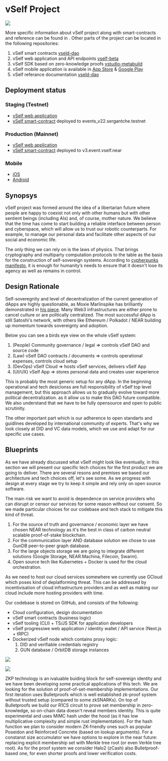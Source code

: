 # vSelf Project

![](https://testnet.vself.app/vself.jpg)

More specific information about vSelf project along with smart-contracts and reference  can be found in . Other parts of the project can be located in the following repositories:

1. vSelf smart contracts [vseld-dao](https://github.com/vself-project/vself-dao)
2. vSelf web application and API endpoints [vself-beta](https://github.com/vself-project/vself-beta)
3. vSelf SDK based on zero-knowledge proofs [vstudio-metabuild](https://github.com/vself-project/vstudio-metabuild)
4. vSelf mobile application is available in [App Store](https://apps.apple.com/us/app/vself/id1631569446) & [Google Play](https://play.google.com/store/apps/details?id=com.VSelf.vselfapp&gl=US)
5. vSelf referance documentation [vseld-dao](https://github.com/vself-project/vself-dao)

## Deployment status

### Staging (Testnet)

- [vSelf web application](https://testnet.vself.app)
- [vSelf smart-contract](https://explorer.testnet.near.org/accounts/events_v22.sergantche.testnet) deployed to events_v22.sergantche.testnet

### Production (Mainnet)

- [vSelf web application](https://vself.app)
- [vSelf smart-contract](https://explorer.near.org/accounts/v3.event.vself.near) deployed to v3.event.vself.near

### Mobile 
- [iOS](https://apps.apple.com/us/app/vself/id1631569446)
- [Android](https://play.google.com/store/apps/details?id=com.VSelf.vselfapp&gl=US)

## Synopsys

vSelf project was formed around the idea of a libertarian future where people are happy to coexist not only with other humans but with other sentient beings (including AIs) and, of course, mother nature. We believe that the time has come to start building a reliable interface between person and cyberspace, which will allow us to trust our robotic counterparts. For example, to manage our personal data and facilitate other aspects of our social and economic life.

The only thing we can rely on is the laws of physics. That brings cryptography and multiparty computation protocols to the table as the basis for the construction of self-sovereign systems. According to [cypherpunks manifesto](https://www.activism.net/cypherpunk/manifesto.html), it is enough for humanity’s needs to ensure that it doesn't lose its agency as well as remains in control.

## Design Rationale

Self-soveregnity and level of decentralization of the current generation of dApps are highly questionable, as Moxie Marlinspike has brilliantly demonstrated in [his piece](https://moxie.org/2022/01/07/web3-first-impressions.html). Many Web3 infrastructures are either prone to cancel culture or are politically centralized. The most successful dApp is still Satoshi's network, with others like Ethereum / Polkadot / NEAR building up momentum towards sovereignty and adoption.

Below you can see a birds eye view on the whole vSelf system:

1. (People) Community governance / legal => controls vSelf DAO and source code
1. (Law) vSelf DAO contracts / documents => controls operational expenses, controls cloud setup
1. (DevOps) vSelf Cloud => hosts vSelf services, delivers vSelf App
1. (UI/UX) vSelf App => stores personal data and creates user experience

This is probably the most generic setup for any dApp. In the beginning operational and tech desicionss are full responsibility of vSelf top level management, but this approach allows us to gradually evolve toward more political decentralization. as it allow us to make this DAO future compatible. We also understand that we have to be fully opensource and open to public scrutinity.

The other important part which is our adherence to open standarts and guidlines developed by international community of experts. That's why we look closely at DID and VC data models, which we use and adapt for our specific use cases.

## Blueprints

As we have already discussed what vSelf might look like eventually, in this section we will present our specific tech choices for the first product we are going to deliver. There are several resons and premises we based our architecture and tech choices off, let's see some. As we progress with design at every stage we try to keep it simple and rely only on open source software.

The main risk we want to avoid is dependence on service providers who can disrupt or censor our services for some reason without our consent. So we made particular choices for our codebase and tech stack to mitigate this kind of threat.

1. For the source of truth and governance / economic layer we have chosen NEAR technology as it's the best in class of carbon neutral scalable proof-of-stake blockchain.
1. For the communication layer AND database solution we chose to use GunDB peer-to-peer graph database.
1. For the large objects storage we are going to integrate different solutions (Google Storage, NEAR.Machina, Filecoin, Swarm).
1. Open source tech like Kubernetes + Docker is used for the cloud orchestration.

As we need to host our cloud services somewhere we currently use GCloud which poses kind of deplatforming threat. This can be addressed by incentivisation of cloud infrastructure providers and as well as making our cloud include more hosting providers with time.

Our codebase is stored on GitHub, and consists of the following:

- Cloud configuration, design documentation
- vSelf smart contracts (business logic)
- vSelf tooling (CLI) + TS/JS SDK for application developers
- vSelf progressiwe web application / identity wallet / API service (Next.js + tRPC)
- Dockerized vSelf node which contains proxy logic:
  1. DID and verifiable credentials registry
  1. GUN database / OrbitDB storage instances

![](https://testnet.vself.app/system.png)

![](https://testnet.vself.app/legend.png)

ZKP technology is an ivaluable buiding block for self-sovereign identity and we have been developing some practical applications of this tech. We are looking for the solution of proof-of-set-membership implementations. Our first iteration uses Bulletproofs which is well established zk-proof system without trusted setup (compared to some zkSNARKs). On top of Bulletproofs we build our R1CS circuit to prove set membership in zero-knowledge, so on-chain data doesn't reveal members identity. This is quite experimental and uses MiMC hash under the hood (as it has low multiplicative complexity and simple rust implementation). For the hash function we plan to consider modern ZK-friendly ones such as popular Poseidon and Reinforced Concrete (based on lookup arguments). For a constanst size accumulator we have options to explore in the near future: replacing explicit membership set with Merkle tree root (or even Verkle tree root). As for the proof system we consider Halo2 (zCash) also Bulletproof-based one, for even shorter proofs and lower verification costs.

